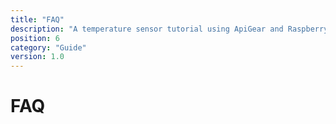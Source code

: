```yaml
---
title: "FAQ"
description: "A temperature sensor tutorial using ApiGear and Raspberry Pi"
position: 6
category: "Guide"
version: 1.0
---
```


# FAQ
